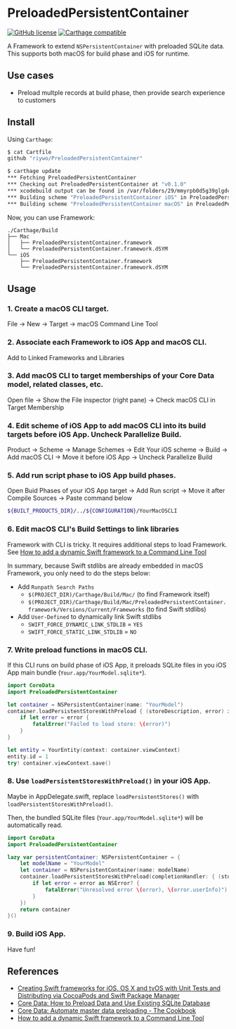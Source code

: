 # PreloadedPersistentContainer
[![GitHub license](https://img.shields.io/badge/license-MIT-lightgrey.svg)](https://raw.githubusercontent.com/riywo/PreloadedPersistentContainer/master/LICENSE.txt)
[![Carthage compatible](https://img.shields.io/badge/Carthage-compatible-4BC51D.svg?style=flat)](https://github.com/Carthage/Carthage)

A Framework to extend `NSPersistentContainer` with preloaded SQLite data. This supports both macOS for build phase and iOS for runtime.

## Use cases

- Preload multple records at build phase, then provide search experience to customers

## Install

Using `Carthage`:

```sh
$ cat Cartfile
github "riywo/PreloadedPersistentContainer"

$ carthage update
*** Fetching PreloadedPersistentContainer
*** Checking out PreloadedPersistentContainer at "v0.1.0"
*** xcodebuild output can be found in /var/folders/29/mmyrpb0d5g39glgdcv9x4z780000gn/T/carthage-xcodebuild.PBBnLr.log
*** Building scheme "PreloadedPersistentContainer iOS" in PreloadedPersistentContainer.xcodeproj
*** Building scheme "PreloadedPersistentContainer macOS" in PreloadedPersistentContainer.xcodeproj
```

Now, you can use Framework:

```
./Carthage/Build
├── Mac
│   ├── PreloadedPersistentContainer.framework
│   └── PreloadedPersistentContainer.framework.dSYM
└── iOS
    ├── PreloadedPersistentContainer.framework
    └── PreloadedPersistentContainer.framework.dSYM
```

## Usage

### 1. Create a macOS CLI target.

File -> New -> Target -> macOS Command Line Tool

### 2. Associate each Framework to iOS App and macOS CLI.

Add to Linked Frameworks and Libraries

### 3. Add macOS CLI to target memberships of your Core Data model, related classes, etc.

Open file -> Show the File inspector (right pane) -> Check macOS CLI in Target Membership

### 4. Edit scheme of iOS App to add macOS CLI into its build targets before iOS App. Uncheck Parallelize Build.

Product -> Scheme -> Manage Schemes -> Edit Your iOS scheme -> Build -> Add macOS CLI -> Move it before iOS App -> Uncheck Parallelize Build

### 5. Add run script phase to iOS App build phases.

Open Buid Phases of your iOS App target -> Add Run script -> Move it after Compile Sources -> Paste command below

```sh
${BUILT_PRODUCTS_DIR}/../${CONFIGURATION}/YourMacOSCLI
```

### 6. Edit macOS CLI's Build Settings to link libraries

Framework with CLI is tricky. It requires additional steps to load Framework. See [How to add a dynamic Swift framework to a Command Line Tool](https://medium.com/livefront/how-to-add-a-dynamic-swift-framework-to-a-command-line-tool-bab6426d6c31)

In summary, because Swift stdlibs are already embedded in macOS Framework, you only need to do the steps below:

- Add `Runpath Search Paths`
    - `$(PROJECT_DIR)/Carthage/Build/Mac/` (to find Framework itself)
    - `$(PROJECT_DIR)/Carthage/Build/Mac/PreloadedPersistentContainer.framework/Versions/Current/Frameworks` (to find Swift stdlibs)
- Add `User-Defined` to dynamically link Swift stdlibs
    - `SWIFT_FORCE_DYNAMIC_LINK_STDLIB` = `YES`
    - `SWIFT_FORCE_STATIC_LINK_STDLIB` = `NO`

### 7. Write preload functions in macOS CLI.

If this CLI runs on build phase of iOS App, it preloads SQLite files in you iOS App main bundle (`Your.app/YourModel.sqlite*`).

```swift
import CoreData
import PreloadedPersistentContainer

let container = NSPersistentContainer(name: "YourModel")
container.loadPersistentStoresWithPreload { (storeDescription, error) in
    if let error = error {
        fatalError("Failed to load store: \(error)")
    }
}

let entity = YourEntity(context: container.viewContext)
entity.id = 1
try! container.viewContext.save()
```

### 8. Use `loadPersistentStoresWithPreload()` in your iOS App.

Maybe in AppDelegate.swift, replace `loadPersistentStores()` with `loadPersistentStoresWithPreload()`.

Then, the bundled SQLite files (`Your.app/YourModel.sqlite*`) will be automatically read.

```swift
import CoreData
import PreloadedPersistentContainer

lazy var persistentContainer: NSPersistentContainer = {
    let modelName = "YourModel"
    let container = NSPersistentContainer(name: modelName)
    container.loadPersistentStoresWithPreload(completionHandler: { (storeDescription, error) in
        if let error = error as NSError? {
            fatalError("Unresolved error \(error), \(error.userInfo)")
        }
    })
    return container
}()
```

### 9. Build iOS App.

Have fun!

## References

- [Creating Swift frameworks for iOS, OS X and tvOS with Unit Tests and Distributing via CocoaPods and Swift Package Manager](https://www.enekoalonso.com/articles/creating-swift-frameworks-for-ios-osx-and-tvos)
- [Core Data: How to Preload Data and Use Existing SQLite Database](https://appcoda.com/core-data-preload-sqlite-database/)
- [Core Data: Automate master data preloading \- The Cookbook](https://tundrax.github.io/blog/2013/05/06/core-data-automate-master-data-preloading/)
- [How to add a dynamic Swift framework to a Command Line Tool](https://medium.com/livefront/how-to-add-a-dynamic-swift-framework-to-a-command-line-tool-bab6426d6c31)


